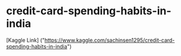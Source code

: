 # credit-card-spending-habits-in-india

[Kaggle Link] ("https://www.kaggle.com/sachinsen1295/credit-card-spending-habits-in-india")
